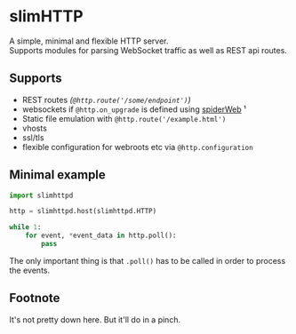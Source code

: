# slimHTTP
A simple, minimal and flexible HTTP server.<br>
Supports modules for parsing WebSocket traffic as well as REST api routes.

## Supports

 * REST routes *(`@http.route('/some/endpoint')`)*
 * websockets if `@http.on_upgrade` is defined using [spiderWeb](https://github.com/Torxed/spiderWeb) ¹
 * Static file emulation with `@http.route('/example.html')`
 * vhosts
 * ssl/tls
 * flexible configuration for webroots etc via `@http.configuration`

## Minimal example

```py
import slimhttpd

http = slimhttpd.host(slimhttpd.HTTP)

while 1:
	for event, *event_data in http.poll():
		pass
```

The only important thing is that `.poll()` has to be called in order to process the events.

## Footnote

It's not pretty down here. But it'll do in a pinch.
